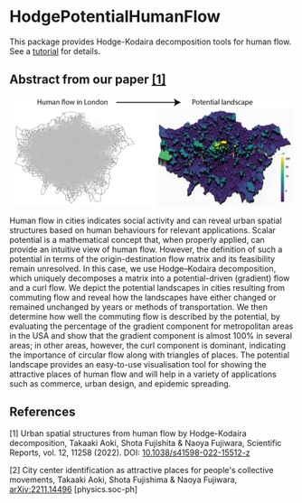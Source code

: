 # HodgePotentialHumanFlow

This package provides Hodge-Kodaira decomposition tools for human flow. 
See a [tutorial](https://htmlpreview.github.io/?https://github.com/TakaakiAokiWork/HodgePotentialHumanFlow/blob/main/doc/PotentialInLondon.html) for details.


## Abstract from our paper [[1]](#1)


![](img/london.png)


Human flow in cities indicates social activity and can reveal urban spatial structures based on human behaviours for relevant applications. Scalar potential is a mathematical concept that, when properly applied, can provide an intuitive view of human flow. However, the definition of such a potential in terms of the origin-destination flow matrix and its feasibility remain unresolved. In this case, we use Hodge–Kodaira decomposition, which uniquely decomposes a matrix into a potential-driven (gradient) flow and a curl flow. We depict the potential landscapes in cities resulting from commuting flow and reveal how the landscapes have either changed or remained unchanged by years or methods of transportation. We then determine how well the commuting flow is described by the potential, by evaluating the percentage of the gradient component for metropolitan areas in the USA and show that the gradient component is almost 100% in several areas; in other areas, however, the curl component is dominant, indicating the importance of circular flow along with triangles of places. The potential landscape provides an easy-to-use visualisation tool for showing the attractive places of human flow and will help in a variety of applications such as commerce, urban design, and epidemic spreading.



## References
<a id="1">[1]</a> 
Urban spatial structures from human flow by Hodge-Kodaira decomposition,
Takaaki Aoki, Shota Fujishita & Naoya Fujiwara, 
Scientific Reports, vol. 12, 11258 (2022).
DOI: [10.1038/s41598-022-15512-z](https://doi.org/10.1038/s41598-022-15512-z)


<a id="2">[2]</a> 
City center identification as attractive places for people's collective movements, Takaaki Aoki, Shota Fujishima & Naoya Fujiwara, 
[arXiv:2211.14496](https://arxiv.org/abs/2211.14496) [physics.soc-ph]